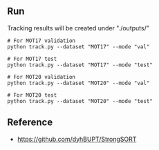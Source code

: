 ## Run
Tracking results will be created under "./outputs/"

```
# For MOT17 validation
python track.py --dataset "MOT17" --mode "val"

# For MOT17 test
python track.py --dataset "MOT17" --mode "test"

# For MOT20 validation
python track.py --dataset "MOT20" --mode "val"

# For MOT20 test
python track.py --dataset "MOT20" --mode "test"
```


## Reference
  - https://github.com/dyhBUPT/StrongSORT
